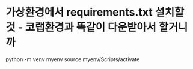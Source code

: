 # 가상환경에서 requirements.txt 설치할 것 - 코랩환경과 똑같이 다운받아서 할거니까
python -m venv myenv
source myenv/Scripts/activate